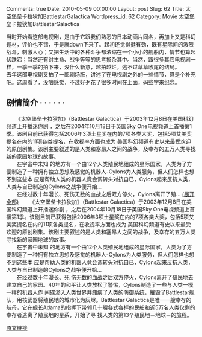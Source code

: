 Comments: true
Date: 2010-05-09 00:00:00
Layout: post
Slug: 62
Title: 太空堡垒卡拉狄加BattlestarGalactica
Wordpress_id: 62
Category: Movie
太空堡垒卡拉狄加BattlestarGalactica

  
当时开始看这部电视剧，是由于它跟我们熟悉的日本动画片同名，再加上又是科幻题材，评价也不错，于是就down下来了。起初还觉得挺有劲，既有星际间的激烈战斗，刺激人心；又把生活中的各种斗争都浓缩在一个小小的舰船内，情节也算起伏跌宕；当然还有对生命、战争等等的思考掺杂其中。当然，跟很多其它电视剧一样，一季一季的拍下来，没什么新意，越拍越烂，逃不过草草收尾的结局。  
去年这部电视剧又拍了一部剧场版，讲述了在电视剧之外的一些情节，算是个补充吧。这周看了，没啥感觉，不过好歹花了很多时间在上面，码些字来纪念。  
  


## 剧情简介  · · · · · ·          

　  　《太空堡垒卡拉狄加》（Battlestar Galactica）于2003年12月8日在美国科幻频道上开播迷你剧  ，之后在2004年10月18日于英国Sky  One电视频道上首播第1季。该剧目前已获得包括2006年3项土星奖在内的7项各类大奖，包括5项艾美奖提名在内的11项各类提名，在收视率方面也成为  美国科幻频道有史以来最受欢迎的原创剧集。该剧主要叙述的是人类和塞昂人之间的战争，及幸存的五万人类寻找新的家园地球的故事。  
　　在宇宙中未知  的地方有一个由12个人类殖民地组成的星际国家，人类为了方便制造了一种拥有独立思想及感觉的机器人-Cylons为人类服务，但人们怎样也想不到这些本  应是帮助人类的机器人竟会调转头对抗自已，Cylons起来反抗人类，人类与自已制造的Cylons之战争便开始...  
　　在经过数十年漫长、死伤无数的血战之后双方停火，Cylons离开了殖... [(展开全部)](/)                      　  　《太空堡垒卡拉狄加》（Battlestar Galactica）于2003年12月8日在美国科幻频道上开播迷你剧  ，之后在2004年10月18日于英国Sky  One电视频道上首播第1季。该剧目前已获得包括2006年3项土星奖在内的7项各类大奖，包括5项艾美奖提名在内的11项各类提名，在收视率方面也成为  美国科幻频道有史以来最受欢迎的原创剧集。该剧主要叙述的是人类和塞昂人之间的战争，及幸存的五万人类寻找新的家园地球的故事。  
　　在宇宙中未知  的地方有一个由12个人类殖民地组成的星际国家，人类为了方便制造了一种拥有独立思想及感觉的机器人-Cylons为人类服务，但人们怎样也想不到这些本  应是帮助人类的机器人竟会调转头对抗自已，Cylons起来反抗人类，人类与自已制造的Cylons之战争便开始...  
　　在经过数十年漫长、死  伤无数的血战之后双方停火，Cylons离开了殖民地去建立自己的家园。40年的和平让人类放松了警惕，Cylons制造了一些与人类一模一样的机器人作  间碟渗入人类世界并瘫痪了人类的防御系统，摧毁了Battlestar舰队，用核武器将殖民地的城市化为灰烬。Battlestar  Galactica是唯一一艘幸存的航母，它在舰长Adama的指挥下带领几十艘各式各样的民船和近5万名人类仅剩的幸存者逃离了殖民地的星系，开始了寻  找人类的第13个殖民地－地球－的旅程。  


[原文链接](http://lw02nju.blog.163.com/blog/static/1116027920104953551531/)

